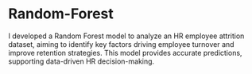 # Random-Forest
I developed a Random Forest model to analyze an HR employee attrition dataset, aiming to identify key factors driving employee turnover and improve retention strategies. This model provides accurate predictions, supporting data-driven HR decision-making.
